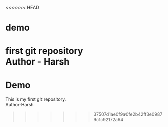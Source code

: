 <<<<<<< HEAD
# demo
first git repository
<br>
Author - Harsh
=======
# Demo
 This is my first git repository.
 <br>
 Author-Harsh
>>>>>>> 37507d1ae0f9a0fe2b42ff3e09879c1c92172a64
